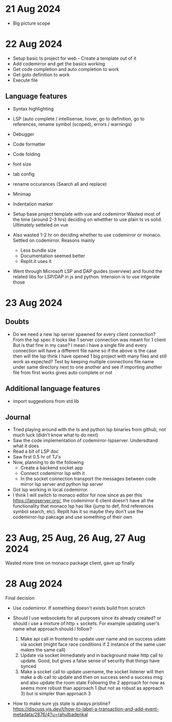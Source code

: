 # 21 Aug 2024
- Big picture scope

# 22 Aug 2024
- Setup basic ts project for web - Create a template out of it
- Add codemirror and get the basics working
- Get code completion and auto completion to work
- Get goto definition to work
- Execute file

## Language features
- Syntax highlighting
- LSP (auto complete / intellisense, hover, go to definition, go to references, rename symbol (scoped), errors / warnings)
- Debugger
- Code formatter
- Code folding
- font size
- tab config
- rename occurances (Search all and replace)
- Minimap
- Indentation marker

- Setup base project template with vue and codemirror
  Wasted most of the time (around 2-3 hrs) deciding on whetther to use plain ts vs solid. Ultimately setteled on vue
- Also wasted 1-2 hr on deciding whether to use codemirror or monaco. Settled on codemirror. Reasons mainly
  - Less bundle size
  - Documentation seemed better
  - Replit.it uses it
- Went through Microsoft LSP and DAP guides (overview) and found the related libs for LSP/DAP in js and python. Intension is to use intgerate those


# 23 Aug 2024
## Doubts
- Do we need a new lsp server spawned for every client connection?
  From the lsp spec it looks like 1 server connection was meant for 1 client
  But is that fine in my case? I mean i have a single file and every connection will have a different file name so if the above is the case then will the lsp think I have opened 1 big project with many files and still work as expected? Test by keeping multiple connections file name under same directory next to one another and see if importing another file from first works gives auto complete or not

## Additional language features
- import suggestions from std lib

## Journal
- Tried playing around with the ts and python lsp binaries from github, not much luck (didn't know what to do next)
- Saw the code implementation of codemirror-lspserver. Undersdtand what it does
- Read a bit of LSP doc
- Saw first 0.5 hr of TJ's 
- Now, planning to do the following
  - Create a backend socket app
  - Connect codemirror lsp with it
  - In the socket connection transport the messages between code mirror lsp server and python lsp server
- Got lsp working in local codemirror.
- I think I will switch to monaco editor for now since as per this https://langserver.org/, the codemirror 6 client doesn't have all the functionality that monaco lsp has like (jump to def, find references symbol search, etc). Replit has it so maybe they don't use the codemirror-lsp pakcage and use something of their own

# 23 Aug, 25 Aug, 26 Aug, 27 Aug 2024
Wasted more time on monaco package client, gave up finally

# 28 Aug 2024
Final decision
- Use codemirror. If something doesn't exists build from scratch


- Should I use websockets for all purposes since its already created? or should i use a mixture of http + sockets. For example updating user's name what approach should i follow?
    1. Make api call in frontend to update user name and on success udate via socket (might face race conditions if 2 instance of the same user makes the same call)
    2. Update via socket immediately and in background make http call to update. Good, but gives a false sense of security that things have synced
    3. Make a socket call to update username, the socket listener will then make a db call to update and then on success send a success msg and also update the room state
Following the 2 approach for now as seems more robust than approach 1 (but not as robust as approach 3) but is simpler than approach 3

- How to make sure yjs state is always pristine?
https://discuss.yjs.dev/t/how-to-label-a-transaction-and-add-event-metadata/2876/4?u=rahulbadenkal